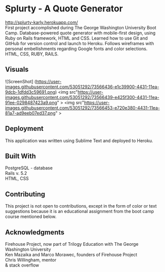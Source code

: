 # Splurty - A Quote Generator <br />
http://splurty-karly.herokuapp.com/ <br />
First project accomplished during The George Washington University Boot Camp. Database-powered quote generator with mobile-first design, using Ruby on Rails framework, HTML and CSS. Learned how to use Git and GitHub for version control and launch to Heroku. Follows wireframes with personal embellishments regarding Google fonts and color selections. HTML, CSS, RUBY, RAILS. <br />

## Visuals
![ScreenShot] (https://user-images.githubusercontent.com/53051292/73566436-e1c39900-4431-11ea-9dcb-1dfdd3c59691.png)
<img src"https://user-images.githubusercontent.com/53051292/73566439-e425f300-4431-11ea-91ee-0298487423a9.png" >
<img src"https://user-images.githubusercontent.com/53051292/73566453-e720e380-4431-11ea-81a7-ad9eeb07ed37.png" >

## Deployment

This application was written using Sublime Text and deployed to Heroku. 

## Built With

PostgreSQL - database <br />
Rails v. 5.2 <br />
HTML, CSS <br />

## Contributing

This project is not open to contributions, except in the form of color or text suggestions because it is an educational assignment from the boot camp course mentioned below. 

## Acknowledgments

Firehouse Project, now part of Trilogy Education with The George Washington University <br />
Ken Mazaika and Marco Morawec, founders of Firehouse Project <br />
Chris Willingham, mentor <br />
& stack overflow
